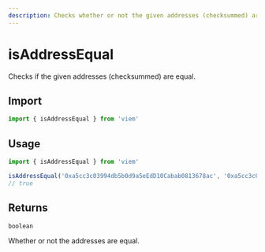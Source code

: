 ```yaml
---
description: Checks whether or not the given addresses (checksummed) are equal.
---
```


# isAddressEqual

Checks if the given addresses (checksummed) are equal.

## Import

```ts
import { isAddressEqual } from 'viem'
```

## Usage

```ts
import { isAddressEqual } from 'viem'

isAddressEqual('0xa5cc3c03994db5b0d9a5eEdD10Cabab0813678ac', '0xa5cc3c03994DB5b0d9A5eEdD10CabaB0813678AC') // [!code focus:2]
// true
```

## Returns

`boolean`

Whether or not the addresses are equal.

